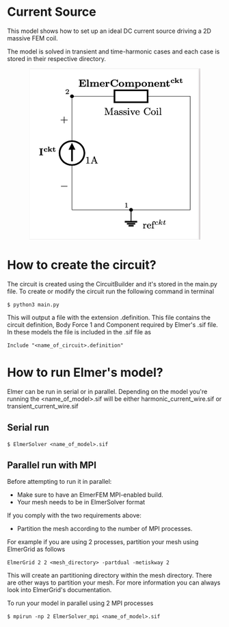 # Current Source

This model shows how to set up an ideal DC current source driving a 2D massive FEM coil. 

The model is solved in transient and time-harmonic cases and each case is stored in their respective directory. 

<p align="center">
  <img src=current_source_sch.png width="400" height="400">
</p>

# How to create the circuit?
The circuit is created using the CircuitBuilder and it's stored in the main.py file. To create or modify the circuit run the following command in terminal
```
$ python3 main.py

```
This will output a file with the extension .definition. This file contains the circuit definition, Body Force 1 and Component required by Elmer's .sif file. In these models the file is included in the .sif file as 

```
Include "<name_of_circuit>.definition"

```

# How to run Elmer's model?

Elmer can be run in serial or in parallel. Depending on the model you're running the <name_of_model>.sif will be either harmonic_current_wire.sif or transient_current_wire.sif


## Serial run

```
$ ElmerSolver <name_of_model>.sif

```

## Parallel run with MPI
Before attempting to run it in parallel:
* Make sure to have an ElmerFEM MPI-enabled build.
* Your mesh needs to be in ElmerSolver format

If you comply with the two requirements above:
* Partition the mesh according to the number of MPI processes. 

For example if you are using 2 processes, partition your mesh using ElmerGrid as follows

```
ElmerGrid 2 2 <mesh_directory> -partdual -metiskway 2
```
This will create an partitioning directory within the mesh directory. There are other ways to partition your mesh. For more information you can always look into ElmerGrid's documentation.

To run your model in parallel using 2 MPI processes

```
$ mpirun -np 2 ElmerSolver_mpi <name_of_model>.sif

```

